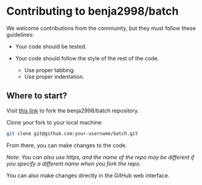# Contributing to benja2998/batch

We welcome contributions from the community, but they must follow these guidelines:

* Your code should be tested.

* Your code should follow the style of the rest of the code.
  * Use proper tabbing.
  * Use proper indentation.

## Where to start?

Visit [this link](https://github.com/benja2998/batch/fork) to fork the benja2998/batch repository.

Clone your fork to your local machine:

```bash
git clone git@github.com:your-username/batch.git
```

From there, you can make changes to the code.

*Note: You can also use https, and the name of the repo may be different if you specify a different name when you fork the repo.*

You can also make changes directly in the GitHub web interface.
